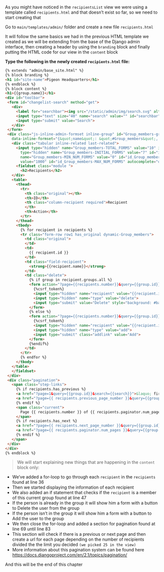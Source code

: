As you might have noticed in the `recipientsList` view we were using a template called `recipients.html` and that doesn’t exist so far, so we need to start creating that

Go to `main/templates/admin/` folder and create a new file `recipients.html`

It will follow the same basics we had in the previous HTML template we created as we will be extending from the base of the Django admin interface, then creating a header by using the `branding` block and finally putting the HTML code for our view in the `content` block

**Type the following in the newly created `recipients.html` file:**

```html
{% extends "admin/base_site.html" %}
{% block branding %}
<h1 id="site-name">Pigeon Headquarters</h1>
{% endblock %}
{% block content %}
<h1>{{group.name}}</h1>
<div id="toolbar">
 <form id="changelist-search" method="get">
   <div>
     <label for="searchbar"><img src="/static/admin/img/search.svg" alt="Search"></label>
     <input type="text" size="40" name="search" value="" id="searchbar" autofocus="">
     <input type="submit" value="Search">
   </div>
 </form>
 <div class="js-inline-admin-formset inline-group" id="Group_members-group" data-inline-type="tabular"
   data-inline-formset="{&quot;name&quot;: &quot;#Group_members&quot;, &quot;options&quot;: {&quot;prefix&quot;: &quot;Group_members&quot;, &quot;addText&quot;: &quot;Add another Group-recipient relationship&quot;, &quot;deleteText&quot;: &quot;Remove&quot;}}">
   <div class="tabular inline-related last-related">
     <input type="hidden" name="Group_members-TOTAL_FORMS" value="10" id="id_Group_members-TOTAL_FORMS" autocomplete="off"><input
       type="hidden" name="Group_members-INITIAL_FORMS" value="7" id="id_Group_members-INITIAL_FORMS"><input type="hidden"
       name="Group_members-MIN_NUM_FORMS" value="0" id="id_Group_members-MIN_NUM_FORMS"><input type="hidden" name="Group_members-MAX_NUM_FORMS"
       value="1000" id="id_Group_members-MAX_NUM_FORMS" autocomplete="off">
     <fieldset class="module ">
       <h2>Recipients</h2>
   </div>
   <table>
     <thead>
       <tr>
         <th class="original"></th>
         <th>ID</th>
         <th class="column-recipient required">Recipient
         </th>
         <th>Action</th>
       </tr>
     </thead>
     <tbody>
       {% for recipient in recipients %}
       <tr class="form-row row1 has_original dynamic-Group_members">
         <td class="original">
         </td>
         <td>
           {{ recipient.id }}
         </td>
         <td class="field-recipient">
           <strong>{{recipient.name}}</strong>
         </td>
         <td class="delete">
           {% if group in recipient.groups.all %}
           <form action="?page={{recipients.number}}&query={{group.id}}&search={{search}}" method='POST'>
             {%csrf_token%}
             <input type="hidden" name="recipient" value="{{recipient.id}}">
             <input type="hidden" name="type" value="delete">
             <input type="submit" value="Delete" style="background: #ba2121">
           </form>
           {% else %}
           <form action="?page={{recipients.number}}&query={{group.id}}&search={{search}}" method='POST'>
             {%csrf_token%}
             <input type="hidden" name="recipient" value="{{recipient.id}}">
             <input type="hidden" name="type" value="add">
             <input type="submit" class="addlink" value="Add">
           </form>
           {%endif%}
         </td>
       </tr>
       {% endfor %}
     </tbody>
   </table>
   </fieldset>
 </div>
 <div class="pagination">
   <span class="step-links">
     {% if recipients.has_previous %}
     <a href="?page=1&query={{group.id}}&search={{search}}">&laquo; first</a>
     <a href="?page={{ recipients.previous_page_number }}&query={{group.id}}&search={{search}}">previous</a>
     {% endif %}
     <span class="current">
       Page {{ recipients.number }} of {{ recipients.paginator.num_pages }}.
     </span>
     {% if recipients.has_next %}
     <a href="?page={{ recipients.next_page_number }}&query={{group.id}}&search={{search}}">next</a>
     <a href="?page={{ recipients.paginator.num_pages }}&query={{group.id}}&search={{search}}">last &raquo;</a>
     {% endif %}
   </span>
 </div>
</div>
{% endblock %}

```

> We will start explaining new things that are happening in the `content` block only:

- We’ve added a for-loop to go through each `recipient` in the `recipients` found at line 36
- Then we started displaying the information of each recipient
- We also added an if statement that checks if the `recipient` is a member of this current group found at line 47
- If the person is already in the group it will show him a form with a button to Delete the user from the group
- If the person isn’t in the group it will show him a form with a button to Add the user to the group
- We then close the for-loop and added a section for pagination found at line 69 until line 83
- This section will check if there is a previous or next page and then create a url for each page depending on the number of recipients divided the the limit you decided `(we picked 25 in the view)`
- More information about this pagination system can be found here https://docs.djangoproject.com/en/2.1/topics/pagination/

And this will be the end of this chapter
